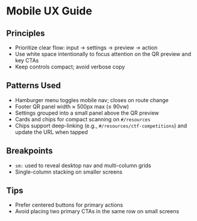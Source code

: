 # Mobile UX Guide

## Principles

- Prioritize clear flow: input → settings → preview → action
- Use white space intentionally to focus attention on the QR preview and key CTAs
- Keep controls compact; avoid verbose copy

## Patterns Used

- Hamburger menu toggles mobile nav; closes on route change
- Footer QR panel width ≈ 500px max (≤ 90vw)
- Settings grouped into a small panel above the QR preview
- Cards and chips for compact scanning on `#/resources`
 - Chips support deep-linking (e.g., `#/resources/ctf-competitions`) and update the URL when tapped

## Breakpoints

- `sm:` used to reveal desktop nav and multi-column grids
- Single-column stacking on smaller screens

## Tips

- Prefer centered buttons for primary actions
- Avoid placing two primary CTAs in the same row on small screens
